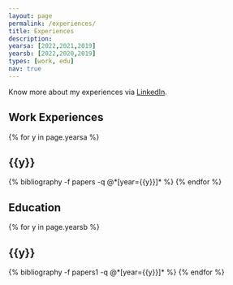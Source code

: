 ```yaml
---
layout: page
permalink: /experiences/
title: Experiences
description: 
yearsa: [2022,2021,2019]
yearsb: [2022,2020,2019]
types: [work, edu]
nav: true
---
```


Know more about my experiences via [LinkedIn](https://www.linkedin.com/in/maqliu/).

<div class="publications">
<h2 class="category">Work Experiences</h2>
{% for y in page.yearsa %}
  <h2 class="year">{{y}}</h2>
  {% bibliography -f papers -q @*[year={{y}}]* %}
{% endfor %}

</div>

<div class="publications">
<h2 class="category">Education</h2>
{% for y in page.yearsb %}
  <h2 class="year">{{y}}</h2>
  {% bibliography -f papers1 -q @*[year={{y}}]* %}
{% endfor %}

</div>
